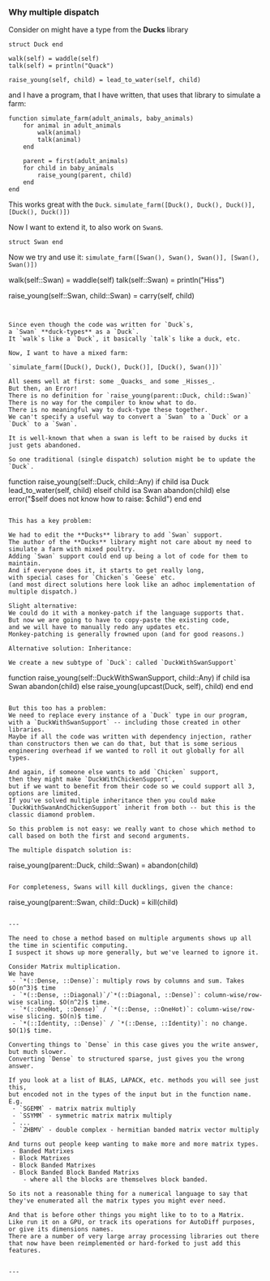 
### Why multiple dispatch


Consider on might have a type from the **Ducks** library

```
struct Duck end

walk(self) = waddle(self)
talk(self) = println("Quack")

raise_young(self, child) = lead_to_water(self, child)
```

and I have a program, that I have written, that uses that library to simulate a farm:
```
function simulate_farm(adult_animals, baby_animals)
    for animal in adult_animals
        walk(animal)
        talk(animal)
    end

    parent = first(adult_animals)
    for child in baby_animals
        raise_young(parent, child)
    end
end
```

This works great with the `Duck`.
`simulate_farm([Duck(), Duck(), Duck()], [Duck(), Duck()])`

Now I want to extend it, to also work on `Swan`s.

```
struct Swan end
```
Now we try and use it:
`simulate_farm([Swan(), Swan(), Swan()], [Swan(), Swan()])`


walk(self::Swan) = waddle(self)
talk(self::Swan) = println("Hiss")

raise_young(self::Swan, child::Swan) = carry(self, child)
```


Since even though the code was written for `Duck`s,
a `Swan` **duck-types** as a `Duck`.
It `walk`s like a `Duck`, it basically `talk`s like a duck, etc.

Now, I want to have a mixed farm:

`simulate_farm([Duck(), Duck(), Duck()], [Duck(), Swan()])`

All seems well at first: some _Quacks_ and some _Hisses_.
But then, an Error!
There is no definition for `raise_young(parent::Duck, child::Swan)`
There is no way for the compiler to know what to do.
There is no meaningful way to duck-type these together.
We can't specify a useful way to convert a `Swan` to a `Duck` or a `Duck` to a `Swan`.

It is well-known that when a swan is left to be raised by ducks it just gets abandoned.

So one traditional (single dispatch) solution might be to update the `Duck`.

```
function raise_young(self::Duck, child::Any)
    if child isa Duck
        lead_to_water(self, child)
    elseif child isa Swan
        abandon(child)
    else
        error("$self does not know how to raise: $child")
    end
end
```

This has a key problem:

We had to edit the **Ducks** library to add `Swan` support.
The author of the **Ducks** library might not care about my need to simulate a farm with mixed poultry.
Adding `Swan` support could end up being a lot of code for them to maintain.
And if everyone does it, it starts to get really long,
with special cases for `Chicken`s `Geese` etc.
(and most direct solutions here look like an adhoc implementation of multiple dispatch.)

Slight alternative:
We could do it with a monkey-patch if the language supports that.
But now we are going to have to copy-paste the existing code,
and we will have to manually redo any updates etc.
Monkey-patching is generally frowned upon (and for good reasons.)

Alternative solution: Inheritance:

We create a new subtype of `Duck`: called `DuckWithSwanSupport`
```
function raise_young(self::DuckWithSwanSupport, child::Any)
    if child isa Swan
        abandon(child)
    else
        raise_young(upcast(Duck, self), child)
    end
end
```

But this too has a problem:
We need to replace every instance of a `Duck` type in our program,
with a `DuckWithSwanSupport` -- including those created in other libraries.
Maybe if all the code was written with dependency injection, rather than constructors then we can do that, but that is some serious engineering overhead if we wanted to roll it out globally for all types.

And again, if someone else wants to add `Chicken` support,
then they might make `DuckWithChickenSupport`,
but if we want to benefit from their code so we could support all 3, options are limited.
If you've solved multiple inheritance then you could make `DuckWithSwanAndChickenSupport` inherit from both -- but this is the classic diamond problem.

So this problem is not easy: we really want to chose which method to call based on both the first and second arguments.

The multiple dispatch solution is:
```
raise_young(parent::Duck, child::Swan) = abandon(child)
```

For completeness, Swans will kill ducklings, given the chance:
```
raise_young(parent::Swan, child::Duck) = kill(child)
```

---

The need to chose a method based on multiple arguments shows up all the time in scientific computing.
I suspect it shows up more generally, but we've learned to ignore it.

Consider Matrix multiplication.
We have
 - `*(::Dense, ::Dense)`: multiply rows by columns and sum. Takes $O(n^3)$ time
 - `*(::Dense, ::Diagonal)`/`*(::Diagonal, ::Dense)`: column-wise/row-wise scaling. $O(n^2)$ time.
 - `*(::OneHot, ::Dense)` / `*(::Dense, ::OneHot)`: column-wise/row-wise slicing. $O(n)$ time.
 - `*(::Identity, ::Dense)` / `*(::Dense, ::Identity)`: no change. $O(1)$ time.

Converting things to `Dense` in this case gives you the write answer, but much slower.
Converting `Dense` to structured sparse, just gives you the wrong answer.

If you look at a list of BLAS, LAPACK, etc. methods you will see just this,
but encoded not in the types of the input but in the function name.
E.g.
 - `SGEMM` - matrix matrix multiply
 - `SSYMM` - symmetric matrix matrix multiply
 - ...
 - `ZHBMV` - double complex - hermitian banded matrix vector multiply 

And turns out people keep wanting to make more and more matrix types.
 - Banded Matrixes
 - Block Matrixes
 - Block Banded Matrixes
 - Block Banded Block Banded Matrixs
    - where all the blocks are themselves block banded.

So its not a reasonable thing for a numerical language to say that they've enumerated all the matrix types you might ever need.

And that is before other things you might like to to to a Matrix.
Like run it on a GPU, or track its operations for AutoDiff purposes,
or give its dimensions names.
There are a number of very large array processing libraries out there that now have been reimplemented or hard-forked to just add this features.


---


